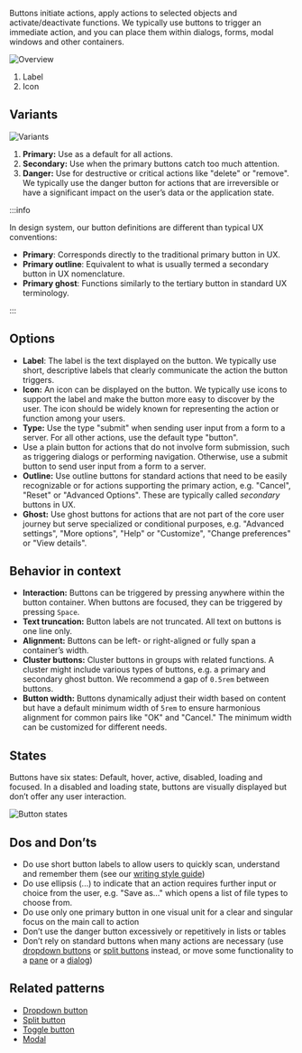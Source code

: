Buttons initiate actions, apply actions to selected objects and activate/deactivate functions. We typically use buttons to trigger an immediate action, and you can place them within dialogs, forms, modal windows and other containers. 

![Overview](https://www.figma.com/design/wEptRgAezDU1z80Cn3eZ0o/iX-Pattern-Illustrations?type=design&node-id=1097-5037&mode=design&t=KAxDgJoFX436Uk0b-11)

1. Label
2. Icon

## Variants

![Variants](https://www.figma.com/design/wEptRgAezDU1z80Cn3eZ0o/iX-Documentation-illustrations?node-id=4571-3823&t=2rIp5WSkgCodTQq7-4)

1. **Primary:** Use as a default for all actions.
2. **Secondary:** Use when the primary buttons catch too much attention.
3. **Danger:** Use for destructive or critical actions like "delete" or "remove". We typically use the danger button for actions that are irreversible or have a significant impact on the user’s data or the application state.

:::info

In design system, our button definitions are different than typical UX conventions:

- **Primary**: Corresponds directly to the traditional primary button in UX.
- **Primary outline**: Equivalent to what is usually termed a secondary button in UX nomenclature.
- **Primary ghost**: Functions similarly to the tertiary button in standard UX terminology.

:::

## Options

- **Label**: The label is the text displayed on the button. We typically use short, descriptive labels that clearly communicate the action the button triggers.
- **Icon:** An icon can be displayed on the button. We typically use icons to support the label and make the button more easy to discover by the user. The icon should be widely known for representing the action or function among your users.
- **Type:** Use the type "submit" when sending user input from a form to a server. For all other actions, use the default type "button".
- Use a plain button for actions that do not involve form submission, such as triggering dialogs or performing navigation. Otherwise, use a submit button to send user input from a form to a server.
- **Outline:** Use outline buttons for standard actions that need to be easily recognizable or for actions supporting the primary action, e.g. "Cancel", "Reset" or "Advanced Options". These are typically called *secondary* buttons in UX.
- **Ghost:** Use ghost buttons for actions that are not part of the core user journey but serve specialized or conditional purposes, e.g. "Advanced settings", "More options", "Help" or "Customize", "Change preferences" or "View details".

## Behavior in context

- **Interaction:** Buttons can be triggered by pressing anywhere within the button container. When buttons are focused, they can be triggered by pressing `Space`.
- **Text truncation:** Button labels are not truncated. All text on buttons is one line only. 
- **Alignment:** Buttons can be left- or right-aligned or fully span a container’s width.
- **Cluster buttons:** Cluster buttons in groups with related functions. A cluster might include various types of buttons, e.g. a primary and  secondary ghost button. We recommend a gap of `0.5rem` between buttons.
- **Button width:** Buttons dynamically adjust their width based on content but have a default minimum width of `5rem` to ensure harmonious alignment for common pairs like "OK" and "Cancel." The minimum width can be customized for different needs.

## States

Buttons have six states: Default, hover, active, disabled, loading and focused. In a disabled and loading state, buttons are visually displayed but don’t offer any user interaction.

![Button states](https://www.figma.com/design/wEptRgAezDU1z80Cn3eZ0o/iX-Pattern-Illustrations?type=design&node-id=132-13020&mode=design&t=KAxDgJoFX436Uk0b-11)

## Dos and Don’ts

- Do use short button labels to allow users to quickly scan, understand and remember them (see our [writing style guide](./../../language/writing-style-guide-getting-started.md))
- Do use ellipsis (...) to indicate that an action requires further input or choice from the user, e.g. "Save as…" which opens a list of file types to choose from.
- Do use only one primary button in one visual unit for a clear and singular focus on the main call to action
- Don’t use the danger button excessively or repetitively in lists or tables
- Don’t rely on standard buttons when many actions are necessary (use [dropdown buttons](dropdown-button.md) or [split buttons](split-button.md) instead, or move some functionality to a [pane](./../panes.md) or a [dialog](../modal.md))

## Related patterns

- [Dropdown button](./dropdown-button.md)
- [Split button](./split-button.md)
- [Toggle button](./toggle-buttons.md)
- [Modal](./../modal.md)
